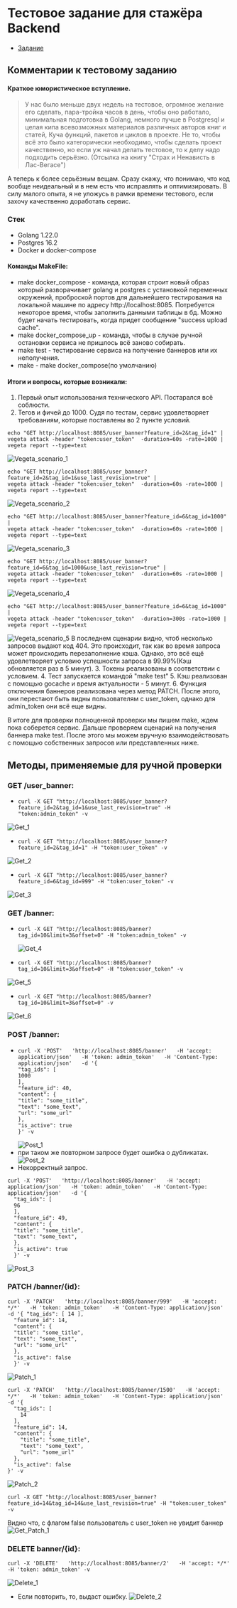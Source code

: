 # Тестовое задание для стажёра Backend

- [Задание](./Task.md)

## Комментарии к тестовому заданию

#### Краткое юмористическое вступление.
> У нас было меньше двух недель на тестовое, огромное желание его сделать, пара-тройка часов в день, чтобы оно работало,
минимальная подготовка в Golang, немного лучше в Postgresql и целая кипа всевозможных материалов различных авторов книг и статей,
Куча функций, пакетов и циклов в проекте. Не то, чтобы всё это было категорически необходимо, чтобы сделать проект качественно, 
но если уж начал делать тестовое, то к делу надо подходить серьёзно. (Отсылка на книгу "Страх и Ненависть в Лас-Вегасе")

А теперь к более серьёзным вещам. Сразу скажу, что понимаю, что код вообще неидеальный и в нем есть что исправлять и оптимизировать.
В силу малого опыта, я не уложусь в рамки времени тестового, если захочу качественно доработать сервис.

### Стек
- Golang 1.22.0
- Postgres 16.2
- Docker и docker-compose

#### Команды MakeFile:
- make docker_compose - команда, которая строит новый образ который разворачивает golang и postgres с установкой переменных окружений, 
проброской портов для дальнейшего тестирования на локальной машине по адресу http://localhost:8085. Потребуется некоторое время, 
чтобы заполнить данными таблицы в бд. Можно будет начать тестировать, когда придет сообщение "success upload cache".
- make docker_compose_up - команда, чтобы в случае ручной остановки сервиса не пришлось всё заново собирать.
- make test - тестирование сервиса на получение баннеров или их неполучения.
- make - make docker_compose(по умолчанию)

#### Итоги и вопросы, которые возникали:
1. Первый опыт использования технического API. Постарался всё соблюсти.
2. Тегов и фичей до 1000. Судя по тестам, сервис удовлетворяет требованиям, которые поставлены во 2 пункте условий.
```
echo "GET http://localhost:8085/user_banner?feature_id=2&tag_id=1" | 
vegeta attack -header "token:user_token"  -duration=60s -rate=1000 | 
vegeta report --type=text
```
![Vegeta_scenario_1](./images/vegeta_1.png)
```
echo "GET http://localhost:8085/user_banner?feature_id=2&tag_id=1&use_last_revision=true" | 
vegeta attack -header "token:user_token"  -duration=60s -rate=1000 | 
vegeta report --type=text
```
![Vegeta_scenario_2](./images/vegeta_2.png)
```
echo "GET http://localhost:8085/user_banner?feature_id=6&tag_id=1000" | 
vegeta attack -header "token:user_token"  -duration=60s -rate=1000 | 
vegeta report --type=text
```
![Vegeta_scenario_3](./images/vegeta_3.png)
```
echo "GET http://localhost:8085/user_banner?feature_id=6&tag_id=1000&use_last_revision=true" | 
vegeta attack -header "token:user_token"  -duration=60s -rate=1000 | 
vegeta report --type=text
```
![Vegeta_scenario_4](./images/vegeta_4.png)
```
echo "GET http://localhost:8085/user_banner?feature_id=6&tag_id=1000" |  
vegeta attack -header "token:user_token"  -duration=300s -rate=1000 |  
vegeta report --type=text
```
![Vegeta_scenario_5](./images/vegeta_5.png)
В последнем сценарии видно, чтоб несколько запросов выдают код 404. 
Это происходит, так как во время запроса может проиcходить перезаполнение кэша.
Однако, это всё ещё удовлетворяет условию успешности запроса в 99.99%(Кэш обновляется раз в 5 минут).
3. Токены реализованы в соответствии с условием.
4. Тест запускается командой "make test"
5. Кэш реализован с помощью gocache и время актуальности - 5 минут.
6. Функция отключения баннеров реализована через метод PATCH. 
После этого, они перестают быть видны пользователям с user_token, однако для admin_token они всё еще видны.

В итоге для проверки полноценной проверки мы пишем make, ждем пока соберется сервис. 
Дальше проверяем сценарий на получения баннера make test. 
После этого мы можем вручную взаимодействовать с помощью собственных запросов или представленных ниже.

## Методы, применяемые для ручной проверки
### GET /user_banner:
- ```shell
  curl -X GET "http://localhost:8085/user_banner?feature_id=2&tag_id=1&use_last_revision=true" -H "token:admin_token" -v
  ```
![Get_1](./images/get_1.png)
- ```shell
  curl -X GET "http://localhost:8085/user_banner?feature_id=2&tag_id=1" -H "token:user_token" -v
  ```
![Get_2](./images/get_2.png)
- ```shell
  curl -X GET "http://localhost:8085/user_banner?feature_id=6&tag_id=999" -H "token:user_token" -v
  ```
![Get_3](./images/get_3.png)
### GET /banner:
- ```shell
  curl -X GET "http://localhost:8085/banner?tag_id=10&limit=3&offset=0" -H "token:admin_token" -v
  ```
  ![Get_4](./images/get_4.png)
- ```shell
  curl -X GET "http://localhost:8085/banner?tag_id=10&limit=3&offset=0" -H "token:user_token" -v
  ```
![Get_5](./images/get_5.png)
- ```shell
  curl -X GET "http://localhost:8085/banner?tag_id=10&limit=3&offset=0" -v
  ```
![Get_6](./images/get_6.png)
### POST /banner:
- ```shell
  curl -X 'POST'   'http://localhost:8085/banner'   -H 'accept: application/json'   -H 'token: admin_token'   -H 'Content-Type: application/json'   -d '{
  "tag_ids": [
  1000
  ],
  "feature_id": 40,
  "content": {
  "title": "some_title",
  "text": "some_text",
  "url": "some_url"
  },
  "is_active": true
  }' -v
  ```
  ![Post_1](./images/post_1.png)
- при таком же повторном запросе будет ошибка о дубликатах.
  ![Post_2](./images/post_2.png)
- Некорректный запрос. 
```shell
curl -X 'POST'   'http://localhost:8085/banner'   -H 'accept: application/json'   -H 'token: admin_token'   -H 'Content-Type: application/json'   -d '{
  "tag_ids": [
  96  
  ],
  "feature_id": 49,
  "content": {
  "title": "some_title",
  "text": "some_text",
  },                 
  "is_active": true
  }' -v
  ```
  ![Post_3](./images/post_3.png)

### PATCH /banner/{id}:
```shell
curl -X 'PATCH'   'http://localhost:8085/banner/999'   -H 'accept: */*'   -H 'token: admin_token'   -H 'Content-Type: application/json'   -d '{ "tag_ids": [ 14 ],
  "feature_id": 14,
  "content": {
  "title": "some_title",
  "text": "some_text",
  "url": "some_url"
  },
  "is_active": false
  }' -v
```
![Patch_1](./images/patch_1.png)
```shell
curl -X 'PATCH'   'http://localhost:8085/banner/1500'   -H 'accept: */*'   -H 'token: admin_token'   -H 'Content-Type: application/json'   -d '{
  "tag_ids": [
    14
  ],
  "feature_id": 14,
  "content": {
    "title": "some_title",
    "text": "some_text",
    "url": "some_url"
  },
  "is_active": false
}' -v
```
![Patch_2](./images/patch_2.png)
```shell
curl -X GET "http://localhost:8085/user_banner?feature_id=14&tag_id=14&use_last_revision=true" -H "token:user_token" -v
```
Видно что, с флагом false пользователь с user_token не увидит баннер
![Get_Patch_1](./images/get_patch_1.png)
### DELETE banner/{id}:
```shell
curl -X 'DELETE'   'http://localhost:8085/banner/2'   -H 'accept: */*'   -H 'token: admin_token' -v
```
![Delete_1](./images/delete_1.png)
- Если повторить, то, выдаст ошибку.
  ![Delete_2](./images/delete_2.png)
